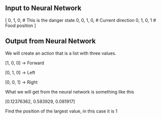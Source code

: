 ## Input to Neural Network
[
    0, 1, 0,     # This is the danger state
    0, 0, 1, 0,  # Current direction
    0, 1, 0, 1   # Food position
]


## Output from Neural Network
We will create an action that is a list with three values.

[1, 0, 0] -> Forward

[0, 1, 0] -> Left

[0, 0, 1] -> Right


What we will get from the neural network is something like this

[0.12376362, 0.583929, 0.081917]

Find the position of the largest value, in this case it is 1

